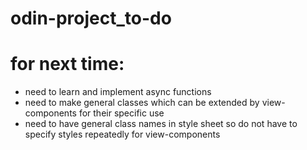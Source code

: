 # odin-project_to-do

# for next time:
- need to learn and implement async functions
- need to make general classes which can be extended by view-components for their specific use
- need to have general class names in style sheet so do not have to specify styles repeatedly for view-components